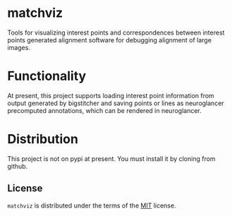 # matchviz

Tools for visualizing interest points and correspondences between interest points generated alignment software for 
debugging alignment of large images.

# Functionality

At present, this project supports loading interest point information from output generated by bigstitcher and saving points or lines as neuroglancer precomputed annotations, which can be rendered in neuroglancer.

# Distribution

This project is not on pypi at present. You must install it by cloning from github.

## License

`matchviz` is distributed under the terms of the [MIT](https://spdx.org/licenses/MIT.html) license.
